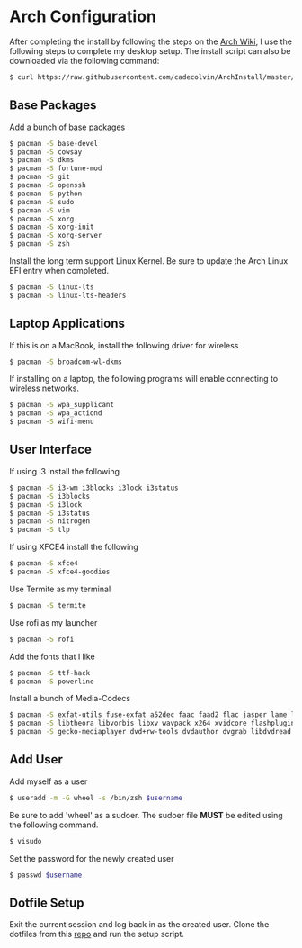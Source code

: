 # Arch Configuration
After completing the install by following the steps on the [Arch Wiki](https://wiki.archlinux.org/index.php/Installation_guide), I use the following steps to complete my desktop setup.
The install script can also be downloaded via the following command:
```bash
$ curl https://raw.githubusercontent.com/cadecolvin/ArchInstall/master/install.sh > install.sh
```

## Base Packages
Add a bunch of base packages
```bash
$ pacman -S base-devel
$ pacman -S cowsay
$ pacman -S dkms
$ pacman -S fortune-mod
$ pacman -S git
$ pacman -S openssh
$ pacman -S python
$ pacman -S sudo
$ pacman -S vim
$ pacman -S xorg
$ pacman -S xorg-init
$ pacman -S xorg-server
$ pacman -S zsh
```

Install the long term support Linux Kernel. Be sure to update the Arch Linux EFI entry when completed.
```bash
$ pacman -S linux-lts
$ pacman -S linux-lts-headers
```

## Laptop Applications
If this is on a MacBook, install the following driver for wireless
```bash
$ pacman -S broadcom-wl-dkms
```

If installing on a laptop, the following programs will enable connecting to wireless networks.
```bash
$ pacman -S wpa_supplicant
$ pacman -S wpa_actiond
$ pacman -S wifi-menu
```

## User Interface
If using i3 install the following
```bash
$ pacman -S i3-wm i3blocks i3lock i3status
$ pacman -S i3blocks
$ pacman -S i3lock
$ pacman -S i3status
$ pacman -S nitrogen
$ pacman -S tlp
```

If using XFCE4 install the following
```bash
$ pacman -S xfce4
$ pacman -S xfce4-goodies
```

Use Termite as my terminal
```bash
$ pacman -S termite
```

Use rofi as my launcher
```bash
$ pacman -S rofi
```

Add the fonts that I like
```bash
$ pacman -S ttf-hack
$ pacman -S powerline
```

Install a bunch of Media-Codecs
```bash
$ pacman -S exfat-utils fuse-exfat a52dec faac faad2 flac jasper lame libdca libdv gst-libav 
$ pacman -S libtheora libvorbis libxv wavpack x264 xvidcore flashplugin libdvdcss libmad
$ pacman -S gecko-mediaplayer dvd+rw-tools dvdauthor dvgrab libdvdread libdvdnav  libmpeg2
```

## Add User
Add myself as a user
```bash
$ useradd -m -G wheel -s /bin/zsh $username
```

Be sure to add 'wheel' as a sudoer. The sudoer file **MUST** be edited using the following command.
```bash
$ visudo
```

Set the password for the newly created user
```bash
$ passwd $username
```

## Dotfile Setup
Exit the current session and log back in as the created user.
Clone the dotfiles from this [repo](https://github.com/cadecolvin/dotfiles) and run the setup script.
